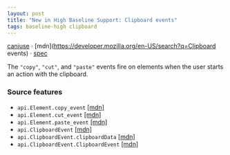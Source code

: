 ```yaml
---
layout: post
title: "New in High Baseline Support: Clipboard events"
tags: baseline-high clipboard
---
```


[caniuse](https://caniuse.com/?search=clipboard-events) · [mdn](https://developer.mozilla.org/en-US/search?q=Clipboard events) · [spec](https://w3c.github.io/clipboard-apis/#clipboard-event-interfaces)

The `"copy"`, `"cut"`, and `"paste"` events fire on elements when the user starts an action with the clipboard.

### Source features

- ``api.Element.copy_event`` [[mdn]](https://developer.mozilla.org/en-US/search?q=api.Element.copy_event)
- ``api.Element.cut_event`` [[mdn]](https://developer.mozilla.org/en-US/search?q=api.Element.cut_event)
- ``api.Element.paste_event`` [[mdn]](https://developer.mozilla.org/en-US/search?q=api.Element.paste_event)
- ``api.ClipboardEvent`` [[mdn]](https://developer.mozilla.org/en-US/search?q=api.ClipboardEvent)
- ``api.ClipboardEvent.clipboardData`` [[mdn]](https://developer.mozilla.org/en-US/search?q=api.ClipboardEvent.clipboardData)
- ``api.ClipboardEvent.ClipboardEvent`` [[mdn]](https://developer.mozilla.org/en-US/search?q=api.ClipboardEvent.ClipboardEvent)
